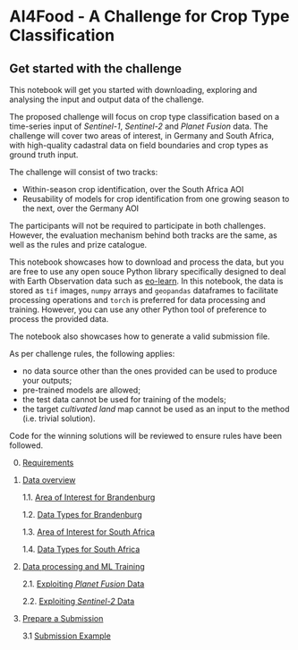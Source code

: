 # AI4Food - A Challenge for Crop Type Classification

## Get started with the challenge

This notebook will get you started with downloading, exploring and analysing the input and output data of the challenge.

The proposed challenge will focus on crop type classification based on a time-series input of _Sentinel-1_, _Sentinel-2_ and _Planet Fusion_ data. The challenge will cover two areas of interest, in Germany and South Africa, with high-quality cadastral data on field boundaries and crop types as ground truth input. 

The challenge will consist of two tracks:
  * Within-season crop identification, over the South Africa AOI
  * Reusability of models for crop identification from one growing season to the next, over the Germany AOI

The participants will not be required to participate in both challenges. However, the evaluation mechanism behind both tracks are the same, as well as the rules and prize catalogue.

This notebook showcases how to download and process the data, but you are free to use any open souce Python library specifically designed to deal with Earth Observation data such as [eo-learn](https://eo-learn.readthedocs.io/en/latest/index.html). In this notebook, the data is stored as `tif` images, `numpy` arrays and `geopandas` dataframes to facilitate processing operations and `torch` is preferred for data processing and training. However, you can use any other Python tool of preference to process the provided data.

The notebook also showcases how to generate a valid submission file.

As per challenge rules, the following applies:
 * no data source other than the ones provided can be used to produce your outputs;
 * pre-trained models are allowed;
 * the test data cannot be used for training of the models; 
 * the target _cultivated land_ map cannot be used as an input to the method (i.e. trivial solution).

Code for the winning solutions will be reviewed to ensure rules have been followed.

0. [Requirements](#requirements)


1. [Data overview](#data-overview)

   1.1. [Area of Interest for Brandenburg](#aoi1)
   
   1.2. [Data Types for Brandenburg](#dt1)
   
   1.3. [Area of Interest for South Africa](#aoi2)

   1.4. [Data Types for South Africa](#dt2)
   
   
2. [Data processing and ML Training](#data-processing)
    
   2.1. [Exploiting _Planet Fusion_ Data](#epfd)
   
   2.2. [Exploiting _Sentinel-2_ Data](#es2d)


3. [Prepare a Submission](#submission-example)

   3.1 [Submission Example](#prepare-a-submission)
